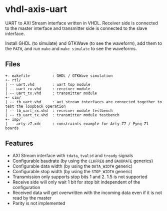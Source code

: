 # vhdl-axis-uart

UART to AXI Stream interface written in VHDL. Receiver side is connected to the master interface and transmitter side is connected to the slave interface.
 
Install GHDL (to simulate) and GTKWave (to see the waveform), add them to the `PATH`, and run `make` and `make simulate` to see the waveforms.

## Files

```
+- makefile          : GHDL / GTKWave simulation
+- rtl/
| -- uart.vhd        : uart top module
| -- uart_rx.vhd     : receiver module
| -- uart_tx.vhd     : transmitter module
+- sim/
| -- tb_uart.vhd     : axi stream interfaces are connected together to test the loopback operation
| -- tb_uart_rx.vhd  : receiver module testbench
| -- tb_uart_tx.vhd  : transmitter module testbench
+- imp/
| -- arty-z7.xdc     : constraints example for Arty-Z7 / Pynq-Z1 boards
```

## Features

* AXI Stream interface with `tdata`, `tvalid` and `tready` signals
* Configurable baudrate (by using the `CLKFREQ` and `BAUDRATE` generics)
* Configurable data width (by using the `DATA_WIDTH` generic)
* Configurable stop width (by using the `STOP_WIDTH` generic)
* Transmission only supports stop bits 1 and 2. 1.5 is not supported
* Receive side will only wait 1 bit for stop bit independent of the configuration
* Received data will get overwritten with the incoming data even if it is not read by the master
* Parity is not implemented
